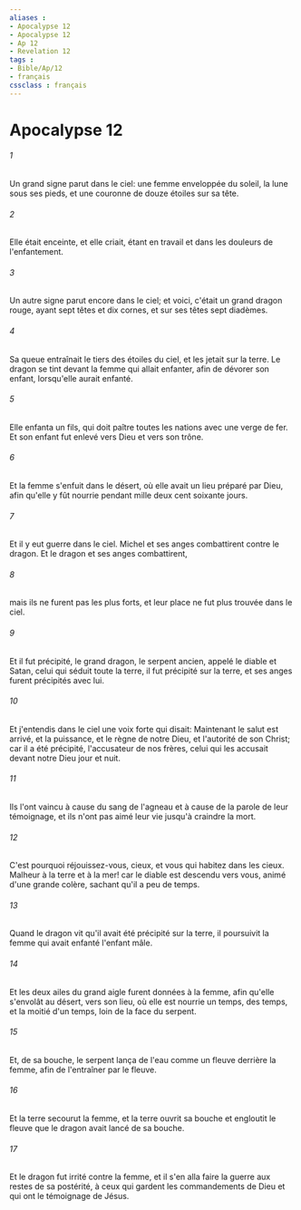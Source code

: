 ```yaml
---
aliases : 
- Apocalypse 12
- Apocalypse 12
- Ap 12
- Revelation 12
tags : 
- Bible/Ap/12
- français
cssclass : français
---
```


# Apocalypse 12

###### 1
Un grand signe parut dans le ciel: une femme enveloppée du soleil, la lune sous ses pieds, et une couronne de douze étoiles sur sa tête.
###### 2
Elle était enceinte, et elle criait, étant en travail et dans les douleurs de l'enfantement.
###### 3
Un autre signe parut encore dans le ciel; et voici, c'était un grand dragon rouge, ayant sept têtes et dix cornes, et sur ses têtes sept diadèmes.
###### 4
Sa queue entraînait le tiers des étoiles du ciel, et les jetait sur la terre. Le dragon se tint devant la femme qui allait enfanter, afin de dévorer son enfant, lorsqu'elle aurait enfanté.
###### 5
Elle enfanta un fils, qui doit paître toutes les nations avec une verge de fer. Et son enfant fut enlevé vers Dieu et vers son trône.
###### 6
Et la femme s'enfuit dans le désert, où elle avait un lieu préparé par Dieu, afin qu'elle y fût nourrie pendant mille deux cent soixante jours.
###### 7
Et il y eut guerre dans le ciel. Michel et ses anges combattirent contre le dragon. Et le dragon et ses anges combattirent,
###### 8
mais ils ne furent pas les plus forts, et leur place ne fut plus trouvée dans le ciel.
###### 9
Et il fut précipité, le grand dragon, le serpent ancien, appelé le diable et Satan, celui qui séduit toute la terre, il fut précipité sur la terre, et ses anges furent précipités avec lui.
###### 10
Et j'entendis dans le ciel une voix forte qui disait: Maintenant le salut est arrivé, et la puissance, et le règne de notre Dieu, et l'autorité de son Christ; car il a été précipité, l'accusateur de nos frères, celui qui les accusait devant notre Dieu jour et nuit.
###### 11
Ils l'ont vaincu à cause du sang de l'agneau et à cause de la parole de leur témoignage, et ils n'ont pas aimé leur vie jusqu'à craindre la mort.
###### 12
C'est pourquoi réjouissez-vous, cieux, et vous qui habitez dans les cieux. Malheur à la terre et à la mer! car le diable est descendu vers vous, animé d'une grande colère, sachant qu'il a peu de temps.
###### 13
Quand le dragon vit qu'il avait été précipité sur la terre, il poursuivit la femme qui avait enfanté l'enfant mâle.
###### 14
Et les deux ailes du grand aigle furent données à la femme, afin qu'elle s'envolât au désert, vers son lieu, où elle est nourrie un temps, des temps, et la moitié d'un temps, loin de la face du serpent.
###### 15
Et, de sa bouche, le serpent lança de l'eau comme un fleuve derrière la femme, afin de l'entraîner par le fleuve.
###### 16
Et la terre secourut la femme, et la terre ouvrit sa bouche et engloutit le fleuve que le dragon avait lancé de sa bouche.
###### 17
Et le dragon fut irrité contre la femme, et il s'en alla faire la guerre aux restes de sa postérité, à ceux qui gardent les commandements de Dieu et qui ont le témoignage de Jésus.

